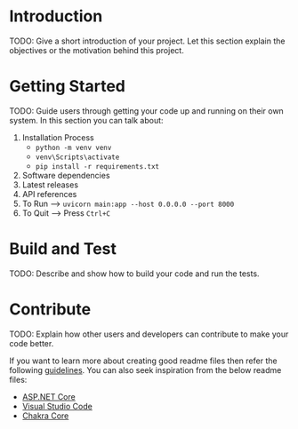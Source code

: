 # Introduction 
TODO: Give a short introduction of your project. Let this section explain the objectives or the motivation behind this project. 

# Getting Started
TODO: Guide users through getting your code up and running on their own system. In this section you can talk about:
1. Installation Process
    - `python -m venv venv`
    - `venv\Scripts\activate`
    - `pip install -r requirements.txt`
2.	Software dependencies
3.	Latest releases
4.	API references
5.  To Run --> `uvicorn main:app --host 0.0.0.0 --port 8000`
6.  To Quit --> </i>Press</i> `Ctrl+C`

# Build and Test
TODO: Describe and show how to build your code and run the tests. 

# Contribute
TODO: Explain how other users and developers can contribute to make your code better. 

If you want to learn more about creating good readme files then refer the following [guidelines](https://docs.microsoft.com/en-us/azure/devops/repos/git/create-a-readme?view=azure-devops). You can also seek inspiration from the below readme files:
- [ASP.NET Core](https://github.com/aspnet/Home)
- [Visual Studio Code](https://github.com/Microsoft/vscode)
- [Chakra Core](https://github.com/Microsoft/ChakraCore)